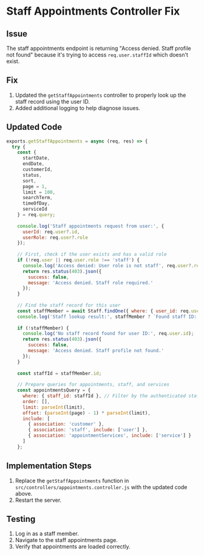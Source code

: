 
# Staff Appointments Controller Fix

## Issue
The staff appointments endpoint is returning "Access denied. Staff profile not found" because it's trying to access `req.user.staffId` which doesn't exist.

## Fix
1. Updated the `getStaffAppointments` controller to properly look up the staff record using the user ID.
2. Added additional logging to help diagnose issues.

## Updated Code
```javascript
exports.getStaffAppointments = async (req, res) => {
  try {
    const { 
      startDate, 
      endDate, 
      customerId, 
      status, 
      sort, 
      page = 1, 
      limit = 100, 
      searchTerm,
      timeOfDay,
      serviceId
    } = req.query;
    
    console.log('Staff appointments request from user:', {
      userId: req.user?.id,
      userRole: req.user?.role
    });
    
    // First, check if the user exists and has a valid role
    if (!req.user || req.user.role !== 'staff') {
      console.log('Access denied: User role is not staff', req.user?.role);
      return res.status(403).json({
        success: false,
        message: 'Access denied. Staff role required.'
      });
    }
    
    // Find the staff record for this user
    const staffMember = await Staff.findOne({ where: { user_id: req.user.id } });
    console.log('Staff lookup result:', staffMember ? `Found staff ID: ${staffMember.id}` : 'Not found');
    
    if (!staffMember) {
      console.log('No staff record found for user ID:', req.user.id);
      return res.status(403).json({
        success: false,
        message: 'Access denied. Staff profile not found.'
      });
    }
    
    const staffId = staffMember.id;
    
    // Prepare queries for appointments, staff, and services
    const appointmentsQuery = {
      where: { staff_id: staffId }, // Filter by the authenticated staff member
      order: [],
      limit: parseInt(limit),
      offset: (parseInt(page) - 1) * parseInt(limit),
      include: [
        { association: 'customer' },
        { association: 'staff', include: ['user'] },
        { association: 'appointmentServices', include: ['service'] }
      ]
    };
```

## Implementation Steps
1. Replace the `getStaffAppointments` function in `src/controllers/appointments.controller.js` with the updated code above.
2. Restart the server.

## Testing
1. Log in as a staff member.
2. Navigate to the staff appointments page.
3. Verify that appointments are loaded correctly.
